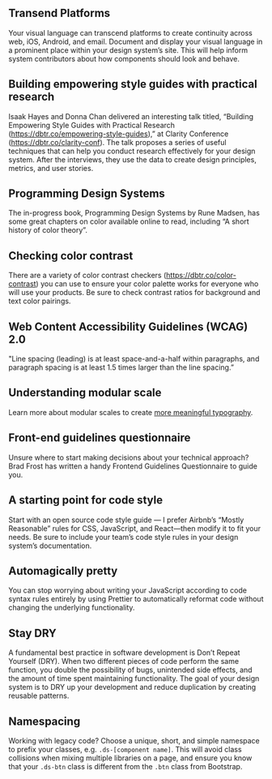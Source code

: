 ## Transend Platforms
Your visual language can transcend platforms to create continuity across web, iOS, Android, and email. Document and display your visual language in a prominent place within your design system’s site. This will help inform system contributors about how components should look and behave.

## Building empowering style guides with practical research
Isaak Hayes and Donna Chan delivered an interesting talk titled, “Building Empowering Style Guides with Practical Research (https://dbtr.co/empowering-style-guides),” at Clarity Conference (https://dbtr.co/clarity-conf). The talk proposes a series of useful techniques that can help you conduct research effectively for your design system. After the interviews, they use the data to create design principles, metrics, and user stories.

## Programming Design Systems
The in-progress book, Programming Design Systems by Rune Madsen, has some great chapters on color available online to read, including “A short history of color theory”.

## Checking color contrast
There are a variety of color contrast checkers (https://dbtr.co/color-contrast) you can use to ensure your color palette works for everyone who will use your products. Be sure to check contrast ratios for background and text color pairings.

## Web Content Accessibility Guidelines (WCAG) 2.0
"Line spacing (leading) is at least space-and-a-half within paragraphs, and paragraph spacing is at least 1.5 times larger than the line spacing.”

## Understanding modular scale
Learn more about modular scales to create [more meaningful typography](https://dbtr.co/meaningful-typography).

## Front-end guidelines questionnaire
Unsure where to start making decisions about your technical approach? Brad Frost has written a handy Frontend Guidelines Questionnaire to guide you.

## A starting point for code style
Start with an open source code style guide — I prefer Airbnb’s “Mostly Reasonable” rules for CSS, JavaScript, and React—then modify it to fit your needs. Be sure to include your team’s code style rules in your design system’s documentation.

## Automagically pretty
You can stop worrying about writing your JavaScript according to code syntax rules entirely by using Prettier to automatically reformat code without changing the underlying functionality.

## Stay DRY
A fundamental best practice in software development is Don’t Repeat Yourself (DRY). When two different pieces of code perform the same function, you double the possibility of bugs, unintended side effects, and the amount of time spent maintaining functionality. The goal of your design system is to DRY up your development and reduce duplication by creating reusable patterns.

## Namespacing
Working with legacy code? Choose a unique, short, and simple namespace to prefix your classes, e.g. `.ds-[component name]`. This will avoid class collisions when mixing multiple libraries on a page, and ensure you know that your `.ds-btn` class is different from the `.btn` class from Bootstrap.